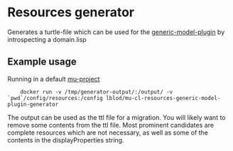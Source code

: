 # Resources generator

Generates a turtle-file which can be used for the [generic-model-plugin](https://github.com/lblod/ember-rdfa-editor-generic-model-plugin) by introspecting a domain.lisp

## Example usage

Running in a default [mu-project](https://github.com/mu-semtech/mu-project)

```
    docker run -v /tmp/generator-output/:/output/ -v `pwd`/config/resources:/config lblod/mu-cl-resources-generic-model-plugin-generator
```

The output can be used as the ttl file for a migration.  You will likely want to remove some contents from the ttl file.  Most prominent candidates are complete resources which are not necessary, as well as some of the contents in the displayProperties string.

